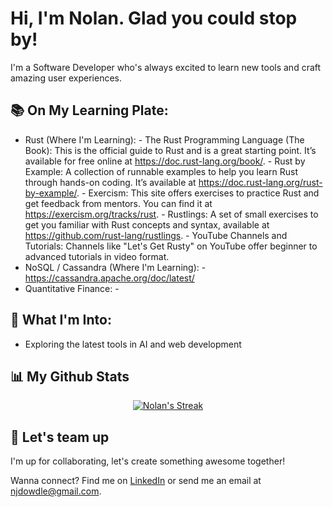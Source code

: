 # Hi, I'm Nolan. Glad you could stop by!

I'm a Software Developer who's always excited to learn new tools and craft amazing user experiences.

## 📚 On My Learning Plate:

- Rust (Where I'm Learning):
      - The Rust Programming Language (The Book): This is the official guide to Rust and is a great starting point. It’s available for free online at https://doc.rust-lang.org/book/.
      - Rust by Example: A collection of runnable examples to help you learn Rust through hands-on coding. It’s available at https://doc.rust-lang.org/rust-by-example/.
      - Exercism: This site offers exercises to practice Rust and get feedback from mentors. You can find it at https://exercism.org/tracks/rust.
      - Rustlings: A set of small exercises to get you familiar with Rust concepts and syntax, available at https://github.com/rust-lang/rustlings.
      - YouTube Channels and Tutorials: Channels like "Let's Get Rusty" on YouTube offer beginner to advanced tutorials in video format.
- NoSQL / Cassandra (Where I'm Learning):
      - https://cassandra.apache.org/doc/latest/
- Quantitative Finance:
      - 

## 🌟 What I'm Into:

- Exploring the latest tools in AI and web development

## 📊 My Github Stats

<p align="center">
    <a href="https://github.com/NolanDowdle/github-readme-streak-stats">
        <img title="🔥 Get streak stats for your profile at git.io/streak-stats" alt="Nolan's Streak" src="https://github-readme-streak-stats.herokuapp.com/?user=NolanDowdle&theme=black-ice&hide_border=true&stroke=0000&background=060A0CD0"/>
    </a>
</p>

## 🤝 Let's team up
I'm up for collaborating, let's create something awesome together!

Wanna connect? Find me on [LinkedIn](https://www.linkedin.com/in/nolan-dowdle/) or send me an email at njdowdle@gmail.com.
